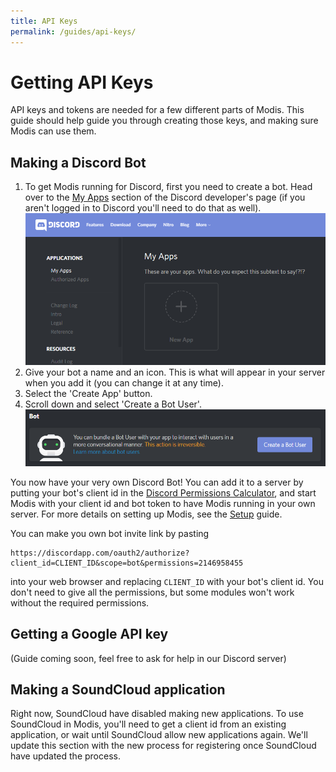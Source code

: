 ```yaml
---
title: API Keys
permalink: /guides/api-keys/
---
```

# Getting API Keys

API keys and tokens are needed for a few different parts of Modis. This guide should help guide you through creating those keys, and making sure Modis can use them.

## Making a Discord Bot

1. To get Modis running for Discord, first you need to create a bot. Head over to the [My Apps](https://discordapp.com/developers/applications/me) section of the Discord developer's page (if you aren't logged in to Discord you'll need to do that as well). ![My Apps](/doc/guides/img/myapps.png "My Apps")
1. Give your bot a name and an icon. This is what will appear in your server when you add it (you can change it at any time).
1. Select the 'Create App' button.
1. Scroll down and select 'Create a Bot User'. ![Create Bot User](/doc/guides/img/createbotuser.png "Create Bot User")

You now have your very own Discord Bot! You can add it to a server by putting your bot's client id in the [Discord Permissions Calculator](https://discordapi.com/permissions.html), and start Modis with your client id and bot token to have Modis running in your own server. For more details on setting up Modis, see the [Setup](./setup.md#modis-package) guide.

You can make you own bot invite link by pasting

```https
https://discordapp.com/oauth2/authorize?client_id=CLIENT_ID&scope=bot&permissions=2146958455
```

into your web browser and replacing `CLIENT_ID` with your bot's client id. You don't need to give all the permissions, but some modules won't work without the required permissions.

## Getting a Google API key

(Guide coming soon, feel free to ask for help in our Discord server)

## Making a SoundCloud application

Right now, SoundCloud have disabled making new applications. To use SoundCloud in Modis, you'll need to get a client id from an existing application, or wait until SoundCloud allow new applications again. We'll update this section with the new process for registering once SoundCloud have updated the process.
